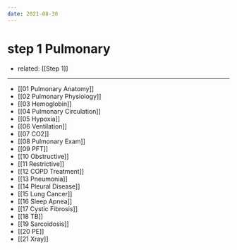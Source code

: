 ```yaml
---
date: 2021-08-30
---
```


# step 1 Pulmonary

- related: [[Step 1]]
---

- [[01 Pulmonary Anatomy]]
- [[02 Pulmonary Physiology]]
- [[03 Hemoglobin]]
- [[04 Pulmonary Circulation]]
- [[05 Hypoxia]]
- [[06 Ventilation]]
- [[07 CO2]]
- [[08 Pulmonary Exam]]
- [[09 PFT]]
- [[10 Obstructive]]
- [[11 Restrictive]]
- [[12 COPD Treatment]]
- [[13 Pneumonia]]
- [[14 Pleural Disease]]
- [[15 Lung Cancer]]
- [[16 Sleep Apnea]]
- [[17 Cystic Fibrosis]]
- [[18 TB]]
- [[19 Sarcoidosis]]
- [[20 PE]]
- [[21 Xray]]
